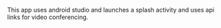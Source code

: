 This app uses android studio and launches a splash activity and uses api links for video conferencing.
